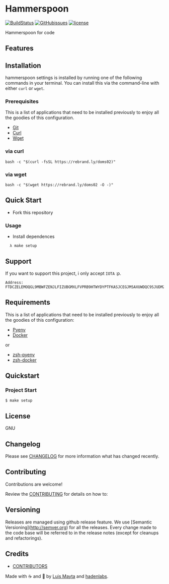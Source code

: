 # Hammerspoon

[![BuildStatus](https://travis-ci.org/luismayta/hammerspoon.svg)](https://travis-ci.org/luismayta/hammerspoon) [![GitHubissues](https://img.shields.io/github/issues/luismayta/hammerspoon.svg)](https://github.com/luismayta/hammerspoon/issues) [![license](https://img.shields.io/github/license/mashape/apistatus.svg?style=flat-square)](LICENSE)

Hammerspoon for code

## Features

## Installation

hammerspoon settings is installed by running one of the following
commands in your terminal. You can install this via the command-line
with either `curl` or `wget`.

### Prerequisites

This is a list of applications that need to be installed previously to
enjoy all the goodies of this configuration.

-   [Git](http://git-scm.com)
-   [Curl](https://github.com/bagder/curl)
-   [Wget](http://www.gnu.org/software/wget)

### via curl

`bash -c "$(curl -fsSL https://rebrand.ly/doms02)"`

### via wget

`bash -c "$(wget https://rebrand.ly/doms02 -O -)"`


## Quick Start

-   Fork this repository

### Usage

-   Install dependences

```
  λ make setup
``` 

## Support


If you want to support this project, i only accept `IOTA` :p.

``` {.sourceCode .bash}
Address: FTDCZELEMOQGL9MBWFZENJLFIZUBGMXLFVPRB9HTWYDYPTFKASJCEGJMSAXUWDQC9SJUDMZVIQKACQEEYPEUYLAMMD
```

## Requirements

This is a list of applications that need to be installed previously to enjoy all the goodies of this configuration:

- [Pyenv](https://github.com/pyenv/pyenv)
- [Docker](https://www.docker.com/)

or

- [zsh-pyenv](https://github.com/luismayta/zsh-pyenv)
- [zsh-docker](https://github.com/luismayta/zsh-docker)


## Quickstart

### Project Start

```{.bash}
$ make setup
```

## License

GNU

## Changelog

Please see [CHANGELOG](CHANGELOG.md) for more information what has changed recently.

## Contributing

Contributions are welcome!

Review the [CONTRIBUTING](docs/contributing.md) for details on how to:

## Versioning

Releases are managed using github release feature. We use \[Semantic Versioning\](<http://semver.org>) for all the releases. Every change made to the code base will be referred to in the release notes (except for cleanups and refactorings).

## Credits

- [CONTRIBUTORS](docs/authors.md)

Made with :coffee: and :pizza: by [Luis Mayta](https://github.com/luismayta) and
[hadenlabs](https://github.com/hadenlabs).